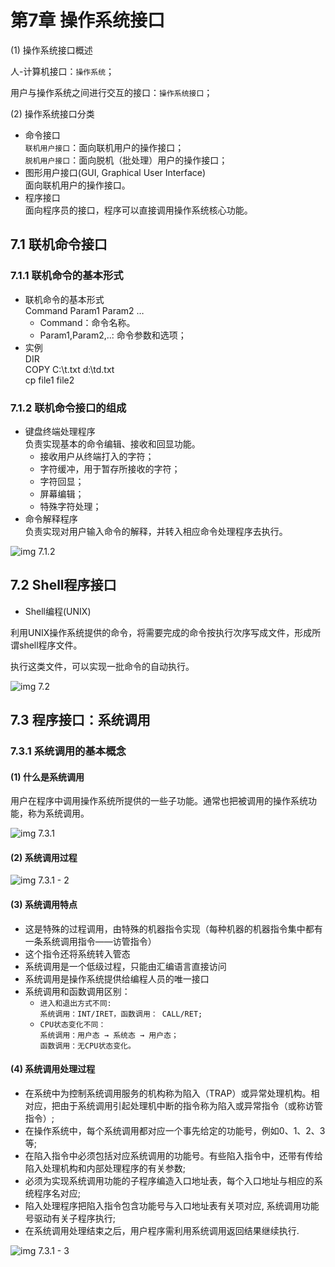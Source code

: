 # 第7章 操作系统接口

(1) 操作系统接口概述

人-计算机接口：`操作系统`；

用户与操作系统之间进行交互的接口：`操作系统接口`；

(2) 操作系统接口分类

- 命令接口\
`联机用户接口`：面向联机用户的操作接口；\
`脱机用户接口`：面向脱机（批处理）用户的操作接口；
- 图形用户接口(GUI, Graphical User Interface)\
面向联机用户的操作接口。
- 程序接口\
面向程序员的接口，程序可以直接调用操作系统核心功能。

## 7.1 联机命令接口

### 7.1.1 联机命令的基本形式

- 联机命令的基本形式\
Command Param1 Param2 …
  - Command：命令名称。
  - Param1,Param2,..: 命令参数和选项；
- 实例\
DIR\
COPY C:\t.txt d:\td.txt\
cp file1 file2

### 7.1.2 联机命令接口的组成

- 键盘终端处理程序\
负责实现基本的命令编辑、接收和回显功能。
  - 接收用户从终端打入的字符；
  - 字符缓冲，用于暂存所接收的字符；
  - 字符回显；
  - 屏幕编辑；
  - 特殊字符处理；
- 命令解释程序\
负责实现对用户输入命令的解释，并转入相应命令处理程序去执行。

![img 7.1.2](https://res.cloudinary.com/dfb5w2ccj/image/upload/v1589251693/notepad/2020-05-12_101948_vwjqwz.webp)

## 7.2 Shell程序接口

- Shell编程(UNIX)

利用UNIX操作系统提供的命令，将需要完成的命令按执行次序写成文件，形成所谓shell程序文件。

执行这类文件，可以实现一批命令的自动执行。

![img 7.2](https://res.cloudinary.com/dfb5w2ccj/image/upload/v1589251693/notepad/2020-05-12_102129_v2xcyl.webp)

## 7.3 程序接口：系统调用

### 7.3.1 系统调用的基本概念

#### (1) 什么是系统调用

用户在程序中调用操作系统所提供的一些子功能。通常也把被调用的操作系统功能，称为系统调用。

![img 7.3.1](https://res.cloudinary.com/dfb5w2ccj/image/upload/v1589251693/notepad/2020-05-12_103528_ifximc.webp)

#### (2) 系统调用过程

![img 7.3.1 - 2](https://res.cloudinary.com/dfb5w2ccj/image/upload/v1589251693/notepad/2020-05-12_103729_jkog9b.webp)

#### (3) 系统调用特点

- 这是特殊的过程调用，由特殊的机器指令实现（每种机器的机器指令集中都有一条系统调用指令——访管指令）
- 这个指令还将系统转入管态
- 系统调用是一个低级过程，只能由汇编语言直接访问
- 系统调用是操作系统提供给编程人员的唯一接口
- 系统调用和函数调用区别：
  - `进入和退出方式不同:`\
`系统调用：INT/IRET，函数调用： CALL/RET;`
  - `CPU状态变化不同：`\
`系统调用：用户态 → 系统态 → 用户态；`\
`函数调用：无CPU状态变化。`

#### (4) 系统调用处理过程

- 在系统中为控制系统调用服务的机构称为陷入（TRAP）或异常处理机构。相对应，把由于系统调用引起处理机中断的指令称为陷入或异常指令（或称访管指令）;
- 在操作系统中，每个系统调用都对应一个事先给定的功能号，例如0、1、2、3等;
- 在陷入指令中必须包括对应系统调用的功能号。有些陷入指令中，还带有传给陷入处理机构和内部处理程序的有关参数;
- 必须为实现系统调用功能的子程序编造入口地址表，每个入口地址与相应的系统程序名对应;
- 陷入处理程序把陷入指令包含功能号与入口地址表有关项对应, 系统调用功能号驱动有关子程序执行;
- 在系统调用处理结束之后，用户程序需利用系统调用返回结果继续执行.

![img 7.3.1 - 3](https://res.cloudinary.com/dfb5w2ccj/image/upload/v1589251693/notepad/2020-05-12_104503_lmi2p6.webp)
